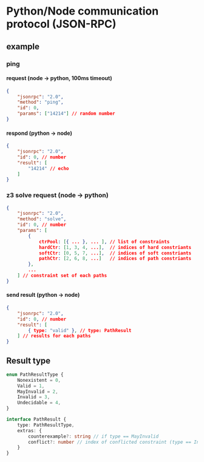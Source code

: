 # Python/Node communication protocol (JSON-RPC)


## example

### ping

#### request (node -> python, 100ms timeout)
```json
{
    "jsonrpc": "2.0",
    "method": "ping",
    "id": 0,
    "params": ["14214"] // random number
}
```

#### respond (python -> node)
```json
{
    "jsonrpc": "2.0",
    "id": 0, // number
    "result": [
        "14214" // echo
    ]
}
```

### z3 solve request (node -> python)
```json
{
    "jsonrpc": "2.0",
    "method": "solve",
    "id": 0, // number
    "params": [
        {
            ctrPool: [{ ... }, ... ], // list of constraints
            hardCtr: [1, 3, 4, ...],  // indices of hard constriants
            softCtr: [0, 5, 7, ...],  // indices of soft constriants
            pathCtr: [2, 6, 8, ...]   // indices of path constriants
        },
        ...
    ] // constraint set of each paths
}
```

#### send result (python -> node)
```json
{
    "jsonrpc": "2.0",
    "id": 0, // number
    "result": [
        { type: "valid" }, // type: PathResult
    ] // results for each paths
}
```

## Result type

```typescript
enum PathResultType {
    Nonexistent = 0,
    Valid = 1,
    MayInvalid = 2,
    Invalid = 3,
    Undecidable = 4,
}

interface PathResult {
    type: PathResultType,
    extras: {
        counterexample?: string // if type == MayInvalid
        conflict?: number // index of conflicted constraint (type == Invalid)
    }
}
```